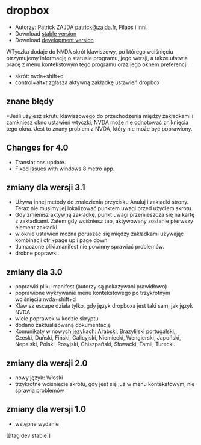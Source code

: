 # dropbox #

* Autorzy: Patrick ZAJDA <patrick@zajda.fr>, Filaos i inni.
* Download [stable version][1]
* Download [development version][2]

WTyczka dodaje do NVDA skrót klawiszowy, po którego wciśnięciu otrzymujemy
informację o statusie programu, jego wersji, a także ułatwia pracę z menu
kontekstowym tego programu oraz jego oknem preferencji.

* skrót: nvda+shift+d
* control+alt+t zgłasza aktywną zakładkę ustawień dropbox

## znane błędy ##

*Jeśli użyjesz skrutu klawiszowego do przechodzenia między zakładkami i zamkniesz okno ustawień wtyczki, NVDA może nie odnotować zniknięcia tego okna.
Jest to znany problem z NVDA, który nie może być poprawiony.

## Changes for 4.0 ##

* Translations update.
* Fixed issues with windows 8 metro app.

## zmiany dla wersji 3.1 ##

* Używa innej metody do znalezienia przycisku Anuluj i zakładki
  strony. Teraz nie musimy jej lokalizować punktem uwagi przed użyciem
  skrótu.
* Gdy zmienisz aktywną zakładkę, punkt uwagi przemieszcza się na kartę z
  zakładkami. Zatem gdy wciśniesz tab, aktywowany zostanie pierwszy element
  zakładki
* w oknie ustawień można poruszać się między zakładkami używając kombinacji
  ctrl+page up i page down
* tłumaczone pliki.manifest nie powinny sprawiać problemów.
* drobne poprawki.

## zmiany dla 3.0 ##

* poprawki pliku manifest (autorzy są pokazywani prawidłowo)
* poprawione wykrywanie menu kontekstowego po trzykrotnym wciśnięciu
  nvda+shift+d
* Klawisz escape działa tylko, gdy język dropboxa jest taki sam, jak język
  NVDA
* wiele poprawek w kodzie skryptu
* dodano zaktualizowaną dokumentację
* Komunikaty w nowych językach: Arabski, Brazylijski portugalski,, Czeski,
  Duński, Fiński, Galicyjski, Niemiecki, Wengierski, Japoński, Nepalski,
  Polski, Rosyjski, Chiszpański, Słowacki, Tamil, Turecki.

## zmiany dla wersji 2.0 ##

* nowy język: Włoski
* trzykrotne wciśnięcie skrótu, gdy jest się już w menu kontekstowym, nie
  sprawia problemów

## zmiany dla wersji 1.0 ##

* wstępne wydanie

[[!tag dev stable]]

[1]: http://addons.nvda-project.org/files/get.php?file=dx

[2]: http://addons.nvda-project.org/files/get.php?file=dx-dev
